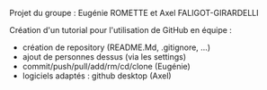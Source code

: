 Projet du groupe : Eugénie ROMETTE et Axel FALIGOT-GIRARDELLI

Création d'un tutorial pour l'utilisation de GitHub en équipe :
- création de repository (README.Md, .gitignore, ...)
- ajout de personnes dessus (via les settings)
- commit/push/pull/add/rm/cd/clone (Eugénie)
- logiciels adaptés : github desktop (Axel)

